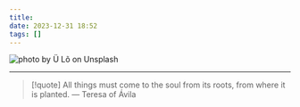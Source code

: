 ```yaml
---
title: 
date: 2023-12-31 18:52
tags: []
---
```


![photo by Ü Lõ on Unsplash](https://images.unsplash.com/photo-1703747269814-769250ef0568?crop=entropy&cs=srgb&fm=jpg&ixid=M3wzNjM5Nzd8MHwxfHJhbmRvbXx8fHx8fHx8fDE3MDQwMTYzMjR8&ixlib=rb-4.0.3&q=85&w=768&h=432)



---

> [!quote] All things must come to the soul from its roots, from where it is planted.
> — Teresa of Ávila